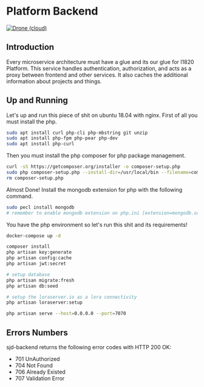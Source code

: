 # Platform Backend
[![Drone (cloud)](https://img.shields.io/drone/build/I1820/sjd-backend.svg?style=flat-square)](https://cloud.drone.io/I1820/sjd-backend)

## Introduction
Every microservice architecture must have a glue and its our glue for I1820 Platform.
This service handles authentication, authorization, and acts as a proxy between frontend and other services. It also caches the additional information about projects and things.

## Up and Running
Let's up and run this piece of shit on ubuntu 18.04 with nginx.
First of all you must install the php.

```bash
sudo apt install curl php-cli php-mbstring git unzip
sudo apt install php-fpm php-pear php-dev
sudo apt install php-curl
```

Then you must install the php composer for php package management.

```bash
curl -sS https://getcomposer.org/installer -o composer-setup.php
sudo php composer-setup.php --install-dir=/usr/local/bin --filename=composer
rm composer-setup.php
```

Almost Done! Install the mongodb extension for php with the following command.

```bash
sudo pecl install mongodb
# remember to enable mongodb extension on php.ini [extension=mongodb.so]
```

You have the php environment so let's run this shit and its requirements!

```bash
docker-compose up -d
```

```bash
composer install
php artisan key:generate
php artisan config:cache
php artisan jwt:secret

# setup database
php artisan migrate:fresh
php artisan db:seed

# setup the loraserver.io as a lora connectivity
php artisan loraserver:setup

php artisan serve --host=0.0.0.0 --port=7070
```

## Errors Numbers
sjd-backend returns the following error codes with HTTP 200 OK:

* 701 UnAuthorized
* 704 Not Found
* 706 Already Existed
* 707 Validation Error
